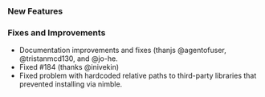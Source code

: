 ### New Features 


### Fixes and Improvements

* Documentation improvements and fixes (thanjs @agentofuser, @tristanmcd130, and @jo-he.
* Fixed #184 (thanks @inivekin)
* Fixed problem with hardcoded relative paths to third-party libraries that prevented installing via nimble.
